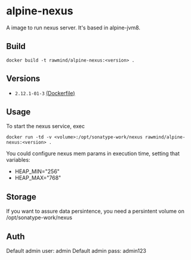 alpine-nexus
=============

A image to run nexus server. It's based in alpine-jvm8.

## Build

```
docker build -t rawmind/alpine-nexus:<version> .
```

## Versions

- `2.12.1-01-3` [(Dockerfile)](https://github.com/rawmind0/alpine-nexus/blob/2.12.1-01-3/Dockerfile)

## Usage

To start the nexus service, exec

```
docker run -td -v <volume>:/opt/sonatype-work/nexus rawmind/alpine-nexus:<version> .
```

You could configure nexus mem params in execution time, setting that variables:
- HEAP_MIN="256"
- HEAP_MAX="768"

## Storage

If you want to assure data persintence, you need a persintent volume on /opt/sonatype-work/nexus

## Auth

Default admin user: admin
Default admin pass: admin123
